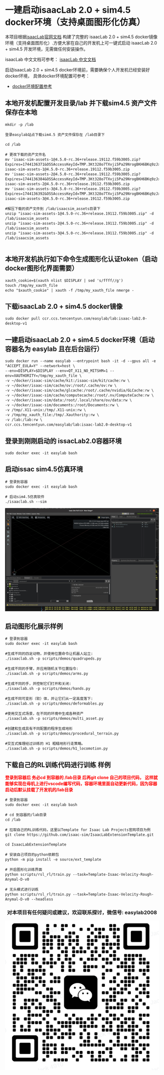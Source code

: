 # 一建启动isaacLab 2.0 + sim4.5 docker环境（支持桌面图形化仿真）

本项目根据[isaacLab官网文档](https://isaac-sim.github.io/IsaacLab/main/index.html) 构建了完整的 isaacLab 2.0 + sim4.5 docker镜像环境（支持桌面图形化）.方便大家在自己的开发机上可一键式启动 isaacLab 2.0 + sim4.5 开发环境，无需做任何安装操作。

isaacLab 中文文档可参考： [isaacLab 中文文档](https://docs.robotsfan.com/isaaclab/source/setup/ecosystem.html) 

启动isaacLab 2.0 + sim4.5 docker环境前，需要确保个人开发机已经安装好docker环境， 具体docker环境配置可参考：
  - [docker环境配置参考](./docker/README.md)



## 本地开发机配置开发目录/lab 并下载sim4.5 资产文件保存在本地

```shell
mkdir -p /lab

登录easylab站点下载sim4.5 资产文件保存在 /lab目录下

cd /lab

# 更改下载的资产文件名
mv 'isaac-sim-assets-1@4.5.0-rc.36+release.19112.f59b3005.zip?Expires=1744136371&OSSAccessKeyId=TMP.3Kt328o7TXvji5Pa29NrogBKH6BKq9zJx9HCF8kPNdqQsZAXPuJFWCfCHpsaJGJQ3hZRuvRkwT4aoDLidxjnwHjBso9tYr&Signature=%2Fiz+IMBef6P+%2FUfACt%2FLqgC%2FDYU' isaac-sim-assets-1@4.5.0-rc.36+release.19112.f59b3005.zip
mv 'isaac-sim-assets-2@4.5.0-rc.36+release.19112.f59b3005.zip?Expires=1744136384&OSSAccessKeyId=TMP.3Kt328o7TXvji5Pa29NrogBKH6BKq9zJx9HCF8kPNdqQsZAXPuJFWCfCHpsaJGJQ3hZRuvRkwT4aoDLidxjnwHjBso9tYr&Signature=0Gi9N5aXPBIkl2fpEDo2KMeOjpU=' isaac-sim-assets-2@4.5.0-rc.36+release.19112.f59b3005.zip
mv 'isaac-sim-assets-3@4.5.0-rc.36+release.19112.f59b3005.zip?Expires=1744136392&OSSAccessKeyId=TMP.3Kt328o7TXvji5Pa29NrogBKH6BKq9zJx9HCF8kPNdqQsZAXPuJFWCfCHpsaJGJQ3hZRuvRkwT4aoDLidxjnwHjBso9tYr&Signature=1nIeWSbOqFuMfgeWePe8lL7kG%2FU=' isaac-sim-assets-3@4.5.0-rc.36+release.19112.f59b3005.zip

#解压下载的资产文件到 /lab/isaacsim_assets目录下
unzip "isaac-sim-assets-1@4.5.0-rc.36+release.19112.f59b3005.zip" -d /lab/isaacsim_assets
unzip "isaac-sim-assets-2@4.5.0-rc.36+release.19112.f59b3005.zip" -d /lab/isaacsim_assets
unzip "isaac-sim-assets-3@4.5.0-rc.36+release.19112.f59b3005.zip" -d /lab/isaacsim_assets


```


##  本地开发机执行如下命令生成图形化认证token（启动docker图形化界面需要）

```shell
xauth_cookie=$(xauth nlist $DISPLAY | sed 's/ffff//g')
touch /tmp/my_xauth_file
echo "$xauth_cookie" | xauth -f /tmp/my_xauth_file nmerge -

```

## 下载isaacLab 2.0 + sim4.5 docker镜像
```shell
sudo docker pull ccr.ccs.tencentyun.com/easylab/lab:isaac-lab2.0-desktop-v1
```

## 一建启动isaacLab 2.0 + sim4.5 docker环境（启动容器名为 easylab 且在后台运行）
```shell
sudo docker run --name easylab --entrypoint bash -it -d --gpus all -e "ACCEPT_EULA=Y" --network=host \
--env=DISPLAY=$DISPLAY --env=QT_X11_NO_MITSHM=1 --env=XAUTHORITY=/tmp/my_xauth_file \
-v ~/docker/isaac-sim/cache/kit:/isaac-sim/kit/cache:rw \
-v ~/docker/isaac-sim/cache/ov:/root/.cache/ov:rw \
-v ~/docker/isaac-sim/cache/glcache:/root/.cache/nvidia/GLCache:rw \
-v ~/docker/isaac-sim/cache/computecache:/root/.nv/ComputeCache:rw \
-v ~/docker/isaac-sim/data:/root/.local/share/ov/data:rw \
-v ~/docker/isaac-sim/documents:/root/Documents:rw \
-v /tmp/.X11-unix:/tmp/.X11-unix:rw \
-v /tmp/my_xauth_file:/tmp/.Xauthority:rw \
-v /lab:/lab:rw \
ccr.ccs.tencentyun.com/easylab/lab:isaac-lab2.0-desktop-v1
```


## 登录到刚刚启动的 issacLab2.0容器环境
```shell
sudo docker exec -it easylab bash
```


## 启动issac sim4.5仿真环境
```shell
# 登录到容器
sudo docker exec -it easylab bash

# 启动sim4.5仿真软件
./isaaclab.sh --sim 
```
![本地图片](./images/sim4.5.jpg "sim4.5仿真器")


## 启动图形化展示样例

```shell
# 登录到容器
sudo docker exec -it easylab bash

#生成不同的四足动物，并使用位置命令让机器人站立:
./isaaclab.sh -p scripts/demos/quadrupeds.py

#生成不同的手臂，并应用随机关节位置指令:
./isaaclab.sh -p scripts/demos/arms.py

#生成不同的手，并控制它们打开和关闭:
./isaaclab.sh -p scripts/demos/hands.py

#生成不同可变形（软）体，并让它们从一定高度落下:
./isaaclab.sh -p scripts/demos/deformables.py

#使用交互式场景，在不同的环境中生成各种资产
./isaaclab.sh -p scripts/demos/multi_asset.py

#创建和生成具有不同配置的程序生成地形
./isaaclab.sh -p scripts/demos/procedural_terrain.py

#交互式推理经过训练的 H1 粗糙地形行走策略。
./isaaclab.sh -p scripts/demos/h1_locomotion.py
```


## 下载自己的RL训练代码进行训练 样例

<strong style="color: red;">登录到容器后 务必cd 到容器的  /lab目录 后再git clone 自己的项目代码， 这样就能够实现在母机上进行vscode编写代码，容器环境里面自动更新代码，因为容器启动后默认挂载了开发机的/lab目录</strong>


```shell
# 登录到容器
sudo docker exec -it easylab bash

# cd 到容器的/lab目录
cd /lab

# 拉取自己的RL训练代码，这里以Template for Isaac Lab Projects官网项目为例
git clone https://github.com/isaac-sim/IsaacLabExtensionTemplate.git

cd IsaacLabExtensionTemplate

# 安装自己项目的python依赖包
python -m pip install -e source/ext_template

# 开启图形化训练界面
python scripts/rsl_rl/train.py --task=Template-Isaac-Velocity-Rough-Anymal-D-v0

# 无头模式进行训练
python scripts/rsl_rl/train.py --task=Template-Isaac-Velocity-Rough-Anymal-D-v0 --headless
```



<div align="center">

### 对本项目有任何疑问或建议，欢迎联系探讨，微信号: easylab2008

![本地图片](./images/weixin.jpg "微信二维码")

</div>
